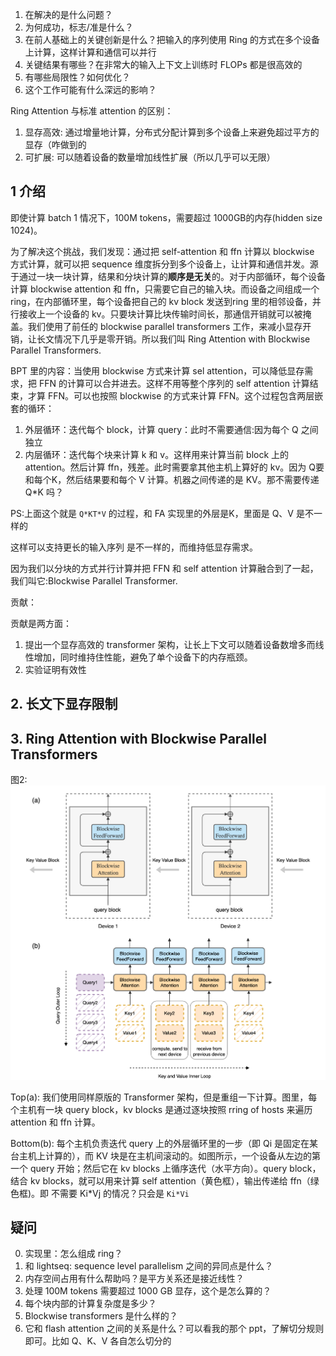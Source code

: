 1. 在解决的是什么问题？
2. 为何成功，标志/准是什么？
3. 在前人基础上的关键创新是什么？把输入的序列使用 Ring 的方式在多个设备上计算，这样计算和通信可以并行
4. 关键结果有哪些？在非常大的输入上下文上训练时 FLOPs 都是很高效的
5. 有哪些局限性？如何优化？
6. 这个工作可能有什么深远的影响？

Ring Attention 与标准 attention 的区别：
1. 显存高效: 通过增量地计算，分布式分配计算到多个设备上来避免超过平方的显存（咋做到的
2. 可扩展: 可以随着设备的数量增加线性扩展（所以几乎可以无限）


## 1 介绍
即使计算 batch 1 情况下，100M tokens，需要超过 1000GB的内存(hidden size 1024)。


为了解决这个挑战，我们发现：通过把  self-attention 和 ffn 计算以 blockwise 方式计算，就可以把 sequence 维度拆分到多个设备上，让计算和通信并发。源于通过一块一块计算，结果和分块计算的**顺序是无关**的。对于内部循环，每个设备计算 blockwise attention 和 ffn，只需要它自己的输入块。而设备之间组成一个 ring，在内部循环里，每个设备把自己的 kv block 发送到ring 里的相邻设备，并行接收上一个设备的 kv。只要块计算比块传输时间长，那通信开销就可以被掩盖。我们使用了前任的 blockwise parallel transformers 工作，来减小显存开销，让长文情况下几乎是零开销。所以我们叫 Ring Attention with Blockwise Parallel Transformers.

BPT 里的内容：当使用 blockwise 方式来计算 sel attention，可以降低显存需求，把 FFN 的计算可以合并进去。这样不用等整个序列的 self attention 计算结束，才算 FFN。可以也按照 blockwise 的方式来计算 FFN。这个过程包含两层嵌套的循环：
1. 外层循环：迭代每个 block，计算 query：此时不需要通信:因为每个 Q 之间独立
2. 内层循环：迭代每个块来计算 k 和 v。这样用来计算当前 block 上的 attention。然后计算 ffn，残差。此时需要拿其他主机上算好的 kv。因为 Q要和每个K，然后结果要和每个 V 计算。机器之间传递的是 KV。那不需要传递 Q*K 吗？

PS:上面这个就是 `Q*KT*V` 的过程，和 FA 实现里的外层是K，里面是 Q、V 是不一样的

这样可以支持更长的输入序列
是不一样的，而维持低显存需求。

因为我们以分块的方式并行计算并把 FFN 和 self attention 计算融合到了一起，我们叫它:Blockwise Parallel Transformer.

贡献：



贡献是两方面：
1. 提出一个显存高效的 transformer 架构，让长上下文可以随着设备数增多而线性增加，同时维持住性能，避免了单个设备下的内存瓶颈。
2. 实验证明有效性

## 2. 长文下显存限制

## 3. Ring Attention with Blockwise Parallel Transformers

图2:
![](imgs/ring-BPT.png)

Top(a): 我们使用同样原版的 Transformer 架构，但是重组一下计算。图里，每个主机有一块 query block，kv blocks 是通过逐块按照 rring of hosts 来遍历 attention 和 ffn 计算。

Bottom(b): 每个主机负责迭代 query 上的外层循环里的一步（即 Qi 是固定在某台主机上计算的），而 KV 块是在主机间滚动的。如图所示，一个设备从左边的第一个 query 开始；然后它在 kv blocks 上循序迭代（水平方向）。query block，结合 kv blocks，就可以用来计算 self attention（黄色框），输出传递给 ffn（绿色框)。即 不需要 Ki*Vj 的情况？只会是 `Ki*Vi`


## 疑问
0. 实现里：怎么组成 ring？
1. 和 lightseq: sequence level parallelism 之间的异同点是什么？
2. 内存空间占用有什么帮助吗？是平方关系还是接近线性？
3. 处理 100M tokens 需要超过 1000 GB 显存，这个是怎么算的？
4. 每个块内部的计算复杂度是多少？
5. Blockwise transformers 是什么样的？
6. 它和 flash attention 之间的关系是什么？可以看我的那个 ppt，了解切分规则即可。比如 Q、K、V 各自怎么切分的

